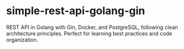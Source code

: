 # simple-rest-api-golang-gin
REST API in Golang with Gin, Docker, and PostgreSQL, following clean architecture principles. Perfect for learning best practices and code organization.
